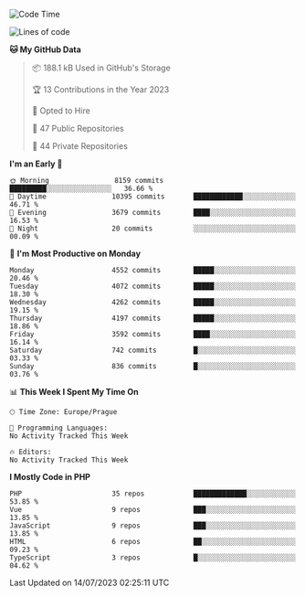 <!--START_SECTION:waka-->
![Code Time](http://img.shields.io/badge/Code%20Time-1%2C583%20hrs%2058%20mins-blue)

![Lines of code](https://img.shields.io/badge/From%20Hello%20World%20I%27ve%20Written-7.2%20million%20lines%20of%20code-blue)

**🐱 My GitHub Data** 

> 📦 188.1 kB Used in GitHub's Storage 
 > 
> 🏆 13 Contributions in the Year 2023
 > 
> 💼 Opted to Hire
 > 
> 📜 47 Public Repositories 
 > 
> 🔑 44 Private Repositories 
 > 
**I'm an Early 🐤** 

```text
🌞 Morning                8159 commits        █████████░░░░░░░░░░░░░░░░   36.66 % 
🌆 Daytime                10395 commits       ████████████░░░░░░░░░░░░░   46.71 % 
🌃 Evening                3679 commits        ████░░░░░░░░░░░░░░░░░░░░░   16.53 % 
🌙 Night                  20 commits          ░░░░░░░░░░░░░░░░░░░░░░░░░   00.09 % 
```
📅 **I'm Most Productive on Monday** 

```text
Monday                   4552 commits        █████░░░░░░░░░░░░░░░░░░░░   20.46 % 
Tuesday                  4072 commits        █████░░░░░░░░░░░░░░░░░░░░   18.30 % 
Wednesday                4262 commits        █████░░░░░░░░░░░░░░░░░░░░   19.15 % 
Thursday                 4197 commits        █████░░░░░░░░░░░░░░░░░░░░   18.86 % 
Friday                   3592 commits        ████░░░░░░░░░░░░░░░░░░░░░   16.14 % 
Saturday                 742 commits         █░░░░░░░░░░░░░░░░░░░░░░░░   03.33 % 
Sunday                   836 commits         █░░░░░░░░░░░░░░░░░░░░░░░░   03.76 % 
```


📊 **This Week I Spent My Time On** 

```text
🕑︎ Time Zone: Europe/Prague

💬 Programming Languages: 
No Activity Tracked This Week

🔥 Editors: 
No Activity Tracked This Week
```

**I Mostly Code in PHP** 

```text
PHP                      35 repos            █████████████░░░░░░░░░░░░   53.85 % 
Vue                      9 repos             ███░░░░░░░░░░░░░░░░░░░░░░   13.85 % 
JavaScript               9 repos             ███░░░░░░░░░░░░░░░░░░░░░░   13.85 % 
HTML                     6 repos             ██░░░░░░░░░░░░░░░░░░░░░░░   09.23 % 
TypeScript               3 repos             █░░░░░░░░░░░░░░░░░░░░░░░░   04.62 % 
```




 Last Updated on 14/07/2023 02:25:11 UTC
<!--END_SECTION:waka-->
<!--
**AlexKratky/AlexKratky** is a ✨ _special_ ✨ repository because its `README.md` (this file) appears on your GitHub profile.

Here are some ideas to get you started:

- 🔭 I’m currently working on ...
- 🌱 I’m currently learning ...
- 👯 I’m looking to collaborate on ...
- 🤔 I’m looking for help with ...
- 💬 Ask me about ...
- 📫 How to reach me: ...
- 😄 Pronouns: ...
- ⚡ Fun fact: ...
-->
